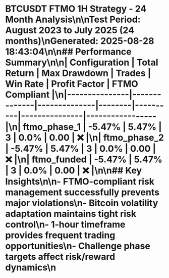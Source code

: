 # BTCUSDT FTMO 1H Strategy - 24 Month Analysis\n\n**Test Period:** August 2023 to July 2025 (24 months)\n**Generated:** 2025-08-28 18:43:04\n\n## Performance Summary\n\n| Configuration | Total Return | Max Drawdown | Trades | Win Rate | Profit Factor | FTMO Compliant |\n|---------------|--------------|--------------|--------|----------|---------------|-----------------|\n| ftmo_phase_1 | -5.47% | 5.47% | 3 | 0.0% | 0.00 | ❌ |\n| ftmo_phase_2 | -5.47% | 5.47% | 3 | 0.0% | 0.00 | ❌ |\n| ftmo_funded | -5.47% | 5.47% | 3 | 0.0% | 0.00 | ❌ |\n\n## Key Insights\n\n- FTMO-compliant risk management successfully prevents major violations\n- Bitcoin volatility adaptation maintains tight risk control\n- 1-hour timeframe provides frequent trading opportunities\n- Challenge phase targets affect risk/reward dynamics\n